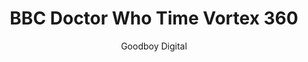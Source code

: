 ---
title: 'BBC Doctor Who Time Vortex 360'
author: Goodboy Digital
project_image_path: '/images/gallery/bbc-doctor-who-time-vortex-360.jpg'
external_url: 'https://doctor-who-time-vortex-360.pilots.bbcconnectedstudio.co.uk/'
---